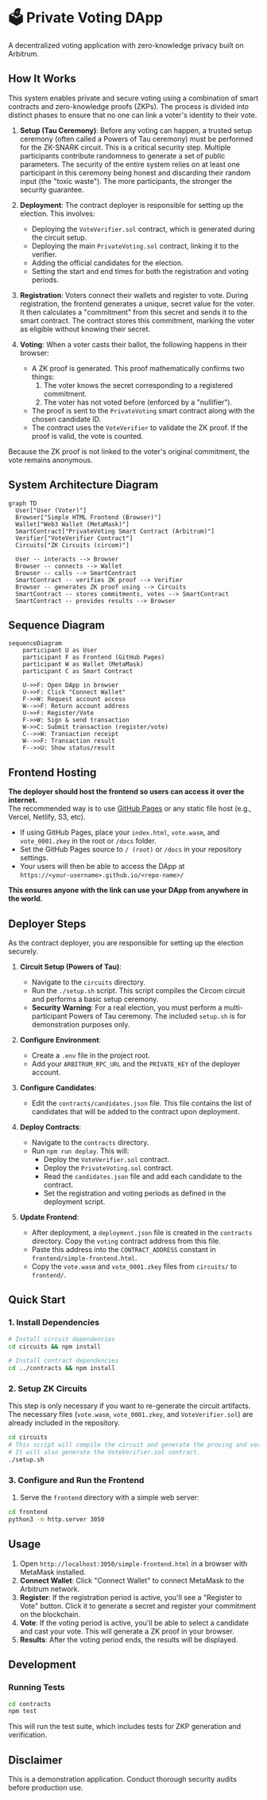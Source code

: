 # 🗳️ Private Voting DApp

A decentralized voting application with zero-knowledge privacy built on Arbitrum.

## How It Works

This system enables private and secure voting using a combination of smart contracts and zero-knowledge proofs (ZKPs). The process is divided into distinct phases to ensure that no one can link a voter's identity to their vote.

1.  **Setup (Tau Ceremony)**: Before any voting can happen, a trusted setup ceremony (often called a Powers of Tau ceremony) must be performed for the ZK-SNARK circuit. This is a critical security step. Multiple participants contribute randomness to generate a set of public parameters. The security of the entire system relies on at least one participant in this ceremony being honest and discarding their random input (the "toxic waste"). The more participants, the stronger the security guarantee.

2.  **Deployment**: The contract deployer is responsible for setting up the election. This involves:
    *   Deploying the `VoteVerifier.sol` contract, which is generated during the circuit setup.
    *   Deploying the main `PrivateVoting.sol` contract, linking it to the verifier.
    *   Adding the official candidates for the election.
    *   Setting the start and end times for both the registration and voting periods.

3.  **Registration**: Voters connect their wallets and register to vote. During registration, the frontend generates a unique, secret value for the voter. It then calculates a "commitment" from this secret and sends it to the smart contract. The contract stores this commitment, marking the voter as eligible without knowing their secret.

4.  **Voting**: When a voter casts their ballot, the following happens in their browser:
    *   A ZK proof is generated. This proof mathematically confirms two things:
        1.  The voter knows the secret corresponding to a registered commitment.
        2.  The voter has not voted before (enforced by a "nullifier").
    *   The proof is sent to the `PrivateVoting` smart contract along with the chosen candidate ID.
    *   The contract uses the `VoteVerifier` to validate the ZK proof. If the proof is valid, the vote is counted.

Because the ZK proof is not linked to the voter's original commitment, the vote remains anonymous.

## System Architecture Diagram

```mermaid
graph TD
  User["User (Voter)"]
  Browser["Simple HTML Frontend (Browser)"]
  Wallet["Web3 Wallet (MetaMask)"]
  SmartContract["PrivateVoting Smart Contract (Arbitrum)"]
  Verifier["VoteVerifier Contract"]
  Circuits["ZK Circuits (circom)"]

  User -- interacts --> Browser
  Browser -- connects --> Wallet
  Browser -- calls --> SmartContract
  SmartContract -- verifies ZK proof --> Verifier
  Browser -- generates ZK proof using --> Circuits
  SmartContract -- stores commitments, votes --> SmartContract
  SmartContract -- provides results --> Browser
```

## Sequence Diagram

```mermaid
sequenceDiagram
    participant U as User
    participant F as Frontend (GitHub Pages)
    participant W as Wallet (MetaMask)
    participant C as Smart Contract

    U->>F: Open DApp in browser
    U->>F: Click "Connect Wallet"
    F->>W: Request account access
    W-->>F: Return account address
    U->>F: Register/Vote
    F->>W: Sign & send transaction
    W->>C: Submit transaction (register/vote)
    C-->>W: Transaction receipt
    W-->>F: Transaction result
    F-->>U: Show status/result
```

## Frontend Hosting

**The deployer should host the frontend so users can access it over the internet.**  
The recommended way is to use [GitHub Pages](https://pages.github.com/) or any static file host (e.g., Vercel, Netlify, S3, etc).

- If using GitHub Pages, place your `index.html`, `vote.wasm`, and `vote_0001.zkey` in the root or `/docs` folder.
- Set the GitHub Pages source to `/ (root)` or `/docs` in your repository settings.
- Your users will then be able to access the DApp at  
  `https://<your-username>.github.io/<repo-name>/`

**This ensures anyone with the link can use your DApp from anywhere in the world.**

## Deployer Steps

As the contract deployer, you are responsible for setting up the election securely.

1.  **Circuit Setup (Powers of Tau)**:
    *   Navigate to the `circuits` directory.
    *   Run the `./setup.sh` script. This script compiles the Circom circuit and performs a basic setup ceremony.
    *   **Security Warning**: For a real election, you must perform a multi-participant Powers of Tau ceremony. The included `setup.sh` is for demonstration purposes only.

2.  **Configure Environment**:
    *   Create a `.env` file in the project root.
    *   Add your `ARBITRUM_RPC_URL` and the `PRIVATE_KEY` of the deployer account.

3.  **Configure Candidates**:
    *   Edit the `contracts/candidates.json` file. This file contains the list of candidates that will be added to the contract upon deployment.

4.  **Deploy Contracts**:
    *   Navigate to the `contracts` directory.
    *   Run `npm run deploy`. This will:
        *   Deploy the `VoteVerifier.sol` contract.
        *   Deploy the `PrivateVoting.sol` contract.
        *   Read the `candidates.json` file and add each candidate to the contract.
        *   Set the registration and voting periods as defined in the deployment script.

5.  **Update Frontend**:
    *   After deployment, a `deployment.json` file is created in the `contracts` directory. Copy the `voting` contract address from this file.
    *   Paste this address into the `CONTRACT_ADDRESS` constant in `frontend/simple-frontend.html`.
    *   Copy the `vote.wasm` and `vote_0001.zkey` files from `circuits/` to `frontend/`.

## Quick Start

### 1. Install Dependencies

```bash
# Install circuit dependencies
cd circuits && npm install

# Install contract dependencies  
cd ../contracts && npm install
```

### 2. Setup ZK Circuits

This step is only necessary if you want to re-generate the circuit artifacts. The necessary files (`vote.wasm`, `vote_0001.zkey`, and `VoteVerifier.sol`) are already included in the repository.

```bash
cd circuits
# This script will compile the circuit and generate the proving and verification keys.
# It will also generate the VoteVerifier.sol contract.
./setup.sh 
```

### 3. Configure and Run the Frontend

1.  Serve the `frontend` directory with a simple web server:

```bash
cd frontend
python3 -m http.server 3050
```

## Usage

1.  Open `http://localhost:3050/simple-frontend.html` in a browser with MetaMask installed.
2.  **Connect Wallet**: Click "Connect Wallet" to connect MetaMask to the Arbitrum network.
3.  **Register**: If the registration period is active, you'll see a "Register to Vote" button. Click it to generate a secret and register your commitment on the blockchain.
4.  **Vote**: If the voting period is active, you'll be able to select a candidate and cast your vote. This will generate a ZK proof in your browser.
5.  **Results**: After the voting period ends, the results will be displayed.

## Development

### Running Tests

```bash
cd contracts
npm test
```

This will run the test suite, which includes tests for ZKP generation and verification.

## Disclaimer

This is a demonstration application. Conduct thorough security audits before production use.